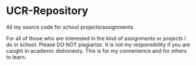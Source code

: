 UCR-Repository
==============

All my source code for school projects/assignments. 

For all of those who are interested in the kind of assignments or projects I do in school.
Please DO NOT plagiarize. 
It is not my responsibility if you are caught in academic dishonesty. 
This is for my convenience and for others to learn. 
